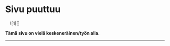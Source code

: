 # Sivu puuttuu

<figure class="fig-r" style="margin:0 0 0 15px">
![1][]
</figure>

__Tämä sivu on vielä keskeneräinen/työn alla.__

----

[1]: kuvat/dancing.jpg
